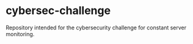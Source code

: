 # cybersec-challenge
Repository intended for the cybersecurity challenge for constant server monitoring.
